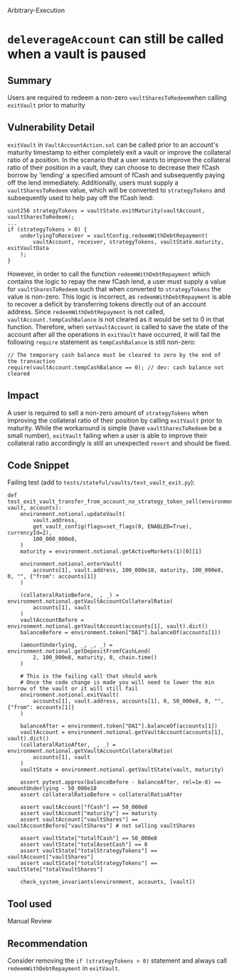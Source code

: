 Arbitrary-Execution
# `deleverageAccount` can still be called when a vault is paused

## Summary
Users are required to redeem a non-zero `vaultSharesToRedeem`when calling `exitVault` prior to maturity

## Vulnerability Detail
`exitVault` in `VaultAccountAction.sol` can be called prior to an account's maturity timestamp to either completely exit a vault or improve the collateral ratio of a position. In the scenario that a user wants to improve the collateral ratio of their position in a vault, they can choose to decrease their fCash borrow by 'lending' a specified amount of fCash and subsequently paying off the lend immediately. Additionally, users must supply a `vaultSharesToRedeem` value, which will be converted to `strategyTokens` and subsequently used to help pay off the fCash lend:

```solidity
uint256 strategyTokens = vaultState.exitMaturity(vaultAccount, vaultSharesToRedeem);
...
if (strategyTokens > 0) {
    underlyingToReceiver = vaultConfig.redeemWithDebtRepayment(
        vaultAccount, receiver, strategyTokens, vaultState.maturity, exitVaultData
    );
}
```

However, in order to call the function `redeemWithDebtRepayment` which contains the logic to repay the new fCash lend, a user must supply a value for `vaultSharesToRedeem` such that when converted to `strategyTokens` the value is non-zero. This logic is incorrect, as `redeemWithDebtRepayment` is able to recover a deficit by transferring tokens directly out of an account address. Since `redeemWithDebtRepayment` is not called, `vaultAccount.tempCashBalance` is not cleared as it would be set to 0 in that function. Therefore, when `setVaultAccount` is called to save the state of the account after all the operations in `exitVault` have occurred, it will fail the following `require` statement as `tempCashBalance` is still non-zero:

```solidity
// The temporary cash balance must be cleared to zero by the end of the transaction
require(vaultAccount.tempCashBalance == 0); // dev: cash balance not cleared
```

## Impact
A user is required to sell a non-zero amount of `strategyTokens` when improving the collateral ratio of their position by calling `exitVault` prior to maturity. While the workaround is simple (have `vaultSharesToRedeem` be a small number), `exitVault` failing when a user is able to improve their collateral ratio accordingly is still an unexpected `revert` and should be fixed.

## Code Snippet
Failing test (add to `tests/stateful/vaults/test_vault_exit.py`):
```python3
def test_exit_vault_transfer_from_account_no_strategy_token_sell(environment, vault, accounts):
    environment.notional.updateVault(
        vault.address,
        get_vault_config(flags=set_flags(0, ENABLED=True), currencyId=2),
        100_000_000e8,
    )
    maturity = environment.notional.getActiveMarkets(1)[0][1]

    environment.notional.enterVault(
        accounts[1], vault.address, 100_000e18, maturity, 100_000e8, 0, "", {"from": accounts[1]}
    )

    (collateralRatioBefore, _, _) = environment.notional.getVaultAccountCollateralRatio(
        accounts[1], vault
    )
    vaultAccountBefore = environment.notional.getVaultAccount(accounts[1], vault).dict()
    balanceBefore = environment.token["DAI"].balanceOf(accounts[1])

    (amountUnderlying, _, _, _) = environment.notional.getDepositFromfCashLend(
        2, 100_000e8, maturity, 0, chain.time()
    )

    # This is the failing call that should work
    # Once the code change is made you will need to lower the min borrow of the vault or it will still fail
    environment.notional.exitVault(
        accounts[1], vault.address, accounts[1], 0, 50_000e8, 0, "", {"from": accounts[1]}
    )

    balanceAfter = environment.token["DAI"].balanceOf(accounts[1])
    vaultAccount = environment.notional.getVaultAccount(accounts[1], vault).dict()
    (collateralRatioAfter, _, _) = environment.notional.getVaultAccountCollateralRatio(
        accounts[1], vault
    )
    vaultState = environment.notional.getVaultState(vault, maturity)

    assert pytest.approx(balanceBefore - balanceAfter, rel=1e-8) == amountUnderlying - 50_000e18
    assert collateralRatioBefore < collateralRatioAfter

    assert vaultAccount["fCash"] == 50_000e8
    assert vaultAccount["maturity"] == maturity
    assert vaultAccount["vaultShares"] == vaultAccountBefore["vaultShares"] # not selling vaultShares

    assert vaultState["totalfCash"] == 50_000e8
    assert vaultState["totalAssetCash"] == 0
    assert vaultState["totalStrategyTokens"] == vaultAccount["vaultShares"]
    assert vaultState["totalStrategyTokens"] == vaultState["totalVaultShares"]

    check_system_invariants(environment, accounts, [vault])
```

## Tool used

Manual Review

## Recommendation
Consider removing the `if (strategyTokens > 0)` statement and always call `redeemWithDebtRepayment` in `exitVault`.
